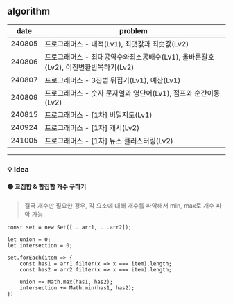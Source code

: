 ## algorithm

| date   | problem                                                                            |
| ------ | ---------------------------------------------------------------------------------- |
| 240805 | 프로그래머스 - 내적(Lv1), 최댓값과 최솟값(Lv2)                                     |
| 240806 | 프로그래머스 - 최대공약수와최소공배수(Lv1), 올바른괄호(Lv2), 이진변환반복하기(Lv2) |
| 240807 | 프로그래머스 - 3진법 뒤집기(Lv1), 예산(Lv1)                                        |
| 240809 | 프로그래머스 - 숫자 문자열과 영단어(Lv1), 점프와 순간이동(Lv2)                     |
| 240815 | 프로그래머스 - [1차] 비밀지도(Lv1)                                                 |
| 240924 | 프로그래머스 - [1차] 캐시(Lv2)                                                     |
| 241005 | 프로그래머스 - [1차] 뉴스 클러스터링(Lv2)                                          |

---

### 💡 Idea

#### 🟡 교집합 & 합집합 개수 구하기

> 결국 개수만 필요한 경우, 각 요소에 대해 개수를 파악해서 min, max로 개수 파악 가능

```
const set = new Set([...arr1, ...arr2]);

let union = 0;
let intersection = 0;

set.forEach(item => {
    const has1 = arr1.filter(x => x === item).length;
    const has2 = arr2.filter(x => x === item).length;

    union += Math.max(has1, has2);
    intersection += Math.min(has1, has2);
})

```
